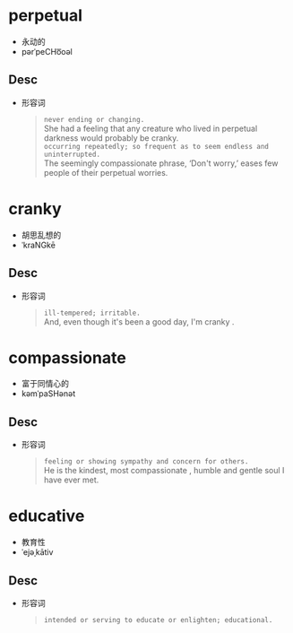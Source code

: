 # perpetual
 - 永动的
 - pərˈpeCHo͞oəl
## Desc 
- 形容词
	>`never ending or changing.`  
	>She had a feeling that any creature who lived in perpetual darkness would probably be cranky.  
	>`occurring repeatedly; so frequent as to seem endless and uninterrupted.`  
	>The seemingly compassionate phrase, ‘Don't worry,’ eases few people of their perpetual worries.

# cranky
 - 胡思乱想的
 - ˈkraNGkē
## Desc 
- 形容词
	>`ill-tempered; irritable.`  
	>And, even though it's been a good day, I'm cranky .

# compassionate
 - 富于同情心的
 - kəmˈpaSHənət
## Desc 
- 形容词
	>`feeling or showing sympathy and concern for others.`  
	>He is the kindest, most compassionate , humble and gentle soul I have ever met.



# educative
 - 教育性
 - ˈejəˌkātiv
## Desc 
- 形容词
	>`intended or serving to educate or enlighten; educational.`  
	>

